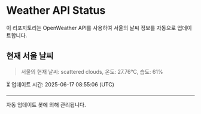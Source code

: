 
# Weather API Status

이 리포지토리는 OpenWeather API를 사용하여 서울의 날씨 정보를 자동으로 업데이트합니다.

## 현재 서울 날씨
> 서울의 현재 날씨: scattered clouds, 온도: 27.76°C, 습도: 61%

⏳ 업데이트 시간: 2025-06-17 08:55:06 (UTC)

---
자동 업데이트 봇에 의해 관리됩니다.
